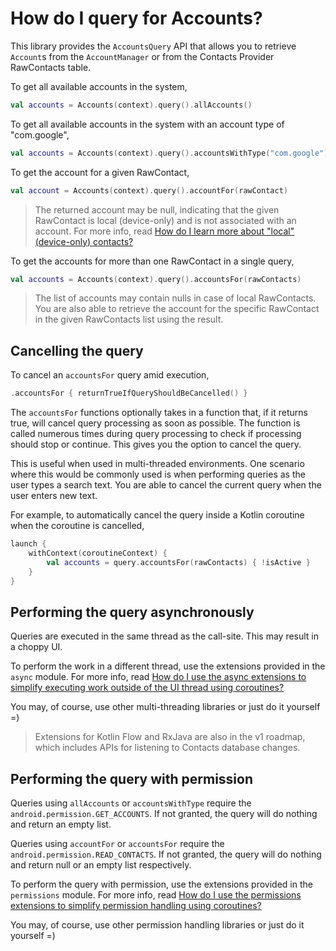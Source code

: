# How do I query for Accounts?

This library provides the `AccountsQuery` API that allows you to retrieve `Account`s from the 
`AccountManager` or from the Contacts Provider RawContacts table.

To get all available accounts in the system,

```kotlin
val accounts = Accounts(context).query().allAccounts()
```

To get all available accounts in the system with an account type of "com.google",

```kotlin
val accounts = Accounts(context).query().accountsWithType("com.google")
```

To get the account for a given RawContact, 

```kotlin
val account = Accounts(context).query().accountFor(rawContact)
```

> The returned account may be null, indicating that the given RawContact is local (device-only) and 
> is not associated with an account. For more info, read 
> [How do I learn more about "local" (device-only) contacts?](/howto/howto-learn-more-about-local-contacts.md)

To get the accounts for more than one RawContact in a single query,

```kotlin
val accounts = Accounts(context).query().accountsFor(rawContacts)
```

> The list of accounts may contain nulls in case of local RawContacts. You are also able to retrieve
> the account for the specific RawContact in the given RawContacts list using the result.

## Cancelling the query

To cancel an `accountsFor` query amid execution,

```kotlin
.accountsFor { returnTrueIfQueryShouldBeCancelled() }
```

The `accountsFor` functions optionally takes in a function that, if it returns true, will cancel 
query processing as soon as possible. The function is called numerous times during query processing 
to check if processing should stop or continue. This gives you the option to cancel the query.

This is useful when used in multi-threaded environments. One scenario where this would be commonly
used is when performing queries as the user types a search text. You are able to cancel the current
query when the user enters new text.

For example, to automatically cancel the query inside a Kotlin coroutine when the coroutine is cancelled,

```kotlin
launch {
    withContext(coroutineContext) {
        val accounts = query.accountsFor(rawContacts) { !isActive }
    }
}
```

## Performing the query asynchronously

Queries are executed in the same thread as the call-site. This may result in a choppy UI.

To perform the work in a different thread, use the extensions provided in the `async` module.
For more info, read [How do I use the async extensions to simplify executing work outside of the UI thread using coroutines?](/howto/howto-use-api-with-async-execution.md)

You may, of course, use other multi-threading libraries or just do it yourself =)

> Extensions for Kotlin Flow and RxJava are also in the v1 roadmap, which includes APIs for
> listening to Contacts database changes.

## Performing the query with permission

Queries using `allAccounts` or `accountsWithType` require the `android.permission.GET_ACCOUNTS`. If 
not granted, the query will do nothing and return an empty list.

Queries using `accountFor` or `accountsFor` require the `android.permission.READ_CONTACTS`. If 
not granted, the query will do nothing and return null or an empty list respectively.

To perform the query with permission, use the extensions provided in the `permissions` module.
For more info, read [How do I use the permissions extensions to simplify permission handling using coroutines?](/howto/howto-use-api-with-permissions-handling.md)

You may, of course, use other permission handling libraries or just do it yourself =)